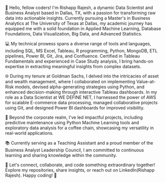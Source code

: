 👋 Hello, fellow coders! I'm Rishapp Rajesh, a dynamic Data Scientist and Business Analyst based in Dallas, TX, with a passion for transforming raw data into actionable insights. Currently pursuing a Master's in Business Analytics at The University of Texas at Dallas, my academic journey has equipped me with a solid foundation in Applied Machine Learning, Database Foundations, Data Visualization, Big Data, and Advanced Statistics.

💻 My technical prowess spans a diverse range of tools and languages, including SQL, MS Excel, Tableau, R programming, Python, MongoDB, ETL pipelines, Power BI, Git, Jira, and Confluence. Certified in Tableau Fundamentals and experienced in Case Study analysis, I bring hands-on expertise in extracting meaningful insights from complex datasets.

🌐 During my tenure at Goldman Sachs, I delved into the intricacies of asset and wealth management, where I collaborated on implementing Value-at-Risk models, devised alpha-generating strategies using Python, and enhanced decision-making through interactive Tableau dashboards. In my role as a Data Scientist at WE DEFINE NET, I harnessed the power of AWS for scalable E-commerce data processing, managed collaborative projects using Git, and designed Power BI dashboards for improved visibility.

🚀 Beyond the corporate realm, I've led impactful projects, including predictive maintenance using Python Machine Learning tools and exploratory data analysis for a coffee chain, showcasing my versatility in real-world applications.

📚 Currently serving as a Teaching Assistant and a proud member of the Business Analyst Leadership Council, I am committed to continuous learning and sharing knowledge within the community.

🌟 Let's connect, collaborate, and code something extraordinary together! Explore my repositories, share insights, or reach out on LinkedIn(Rishapp Rajesh). Happy coding! 🚀

<!---
Rishapp800/Rishapp800 is a ✨ special ✨ repository because its `README.md` (this file) appears on your GitHub profile.
You can click the Preview link to take a look at your changes.
--->
